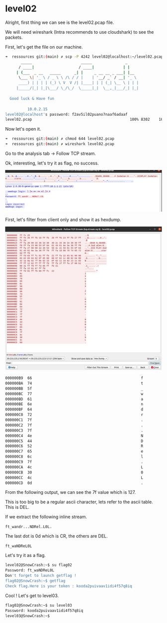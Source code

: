 # level02

Alright, first thing we can see is the level02.pcap file.

We will need wireshark (Intra recommends to use cloudshark) to see the packets.

First, let's get the file on our machine.

```bash
➜  ressources git:(main) ✗ scp -P 4242 level02@localhost:~/level02.pcap .
       _____                      _____               _     
      / ____|                    / ____|             | |    
     | (___  _ __   _____      _| |     _ __ __ _ ___| |__  
      \___ \| '_ \ / _ \ \ /\ / / |    | '__/ _` / __| '_ \ 
      ____) | | | | (_) \ V  V /| |____| | | (_| \__ \ | | |
     |_____/|_| |_|\___/ \_/\_/  \_____|_|  \__,_|___/_| |_|
                                                        
  Good luck & Have fun

          10.0.2.15 
level02@localhost's password: f2av5il02puano7naaf6adaaf 
level02.pcap                                            100% 8302    16.5MB/s   00:00    
```

Now let's open it.

```bash
➜  ressources git:(main) ✗ chmod 644 level02.pcap 
➜  ressources git:(main) ✗ wireshark level02.pcap
```

Go to the analysis tab -> Follow TCP stream.

Ok, interesting, let's try it as flag, no success.

![tcp stream](docs/level02-tcp-stream.png)

First, let's filter from client only and show it as hexdump.

![hexdump](docs/level02-hexdump.png)

```bash
000000B9  66                                                 f
000000BA  74                                                 t
000000BB  5f                                                 _
000000BC  77                                                 w
000000BD  61                                                 a
000000BE  6e                                                 n
000000BF  64                                                 d
000000C0  72                                                 r
000000C1  7f                                                 .
000000C2  7f                                                 .
000000C3  7f                                                 .
000000C4  4e                                                 N
000000C5  44                                                 D
000000C6  52                                                 R
000000C7  65                                                 e
000000C8  6c                                                 l
000000C9  7f                                                 .
000000CA  4c                                                 L
000000CB  30                                                 0
000000CC  4c                                                 L
000000CD  0d                                                 .
```

From the following output, we can see the 7f value which is 127.

This is too big to be a regular ascii character, lets refer to the ascii table. This is DEL.

If we extract the following inline stream.

`ft_wandr...NDRel.L0L.`

The last dot is 0d which is CR, the others are DEL.

`ft_waNDReL0L`

Let's try it as a flag.

```bash
level02@SnowCrash:~$ su flag02
Password: ft_waNDReL0L
Don't forget to launch getflag !
flag02@SnowCrash:~$ getflag
Check flag.Here is your token : kooda2puivaav1idi4f57q8iq
```

Cool ! Let's get to level03.

```bash
flag02@SnowCrash:~$ su level03
Password: kooda2puivaav1idi4f57q8iq
level03@SnowCrash:~$
```
